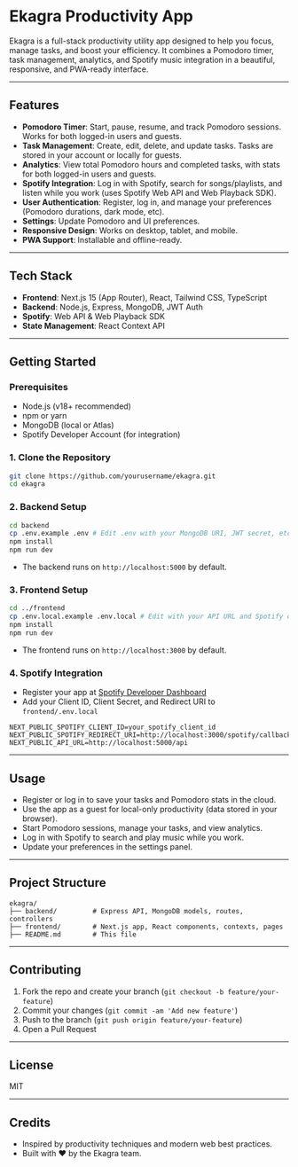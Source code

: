 # Ekagra Productivity App

Ekagra is a full-stack productivity utility app designed to help you focus, manage tasks, and boost your efficiency. It combines a Pomodoro timer, task management, analytics, and Spotify music integration in a beautiful, responsive, and PWA-ready interface.

---

## Features

- **Pomodoro Timer**: Start, pause, resume, and track Pomodoro sessions. Works for both logged-in users and guests.
- **Task Management**: Create, edit, delete, and update tasks. Tasks are stored in your account or locally for guests.
- **Analytics**: View total Pomodoro hours and completed tasks, with stats for both logged-in users and guests.
- **Spotify Integration**: Log in with Spotify, search for songs/playlists, and listen while you work (uses Spotify Web API and Web Playback SDK).
- **User Authentication**: Register, log in, and manage your preferences (Pomodoro durations, dark mode, etc).
- **Settings**: Update Pomodoro and UI preferences.
- **Responsive Design**: Works on desktop, tablet, and mobile.
- **PWA Support**: Installable and offline-ready.

---

## Tech Stack

- **Frontend**: Next.js 15 (App Router), React, Tailwind CSS, TypeScript
- **Backend**: Node.js, Express, MongoDB, JWT Auth
- **Spotify**: Web API & Web Playback SDK
- **State Management**: React Context API

---

## Getting Started

### Prerequisites
- Node.js (v18+ recommended)
- npm or yarn
- MongoDB (local or Atlas)
- Spotify Developer Account (for integration)

### 1. Clone the Repository
```bash
git clone https://github.com/yourusername/ekagra.git
cd ekagra
```

### 2. Backend Setup
```bash
cd backend
cp .env.example .env # Edit .env with your MongoDB URI, JWT secret, etc.
npm install
npm run dev
```
- The backend runs on `http://localhost:5000` by default.

### 3. Frontend Setup
```bash
cd ../frontend
cp .env.local.example .env.local # Edit with your API URL and Spotify credentials
npm install
npm run dev
```
- The frontend runs on `http://localhost:3000` by default.

### 4. Spotify Integration
- Register your app at [Spotify Developer Dashboard](https://developer.spotify.com/dashboard/applications)
- Add your Client ID, Client Secret, and Redirect URI to `frontend/.env.local`

```
NEXT_PUBLIC_SPOTIFY_CLIENT_ID=your_spotify_client_id
NEXT_PUBLIC_SPOTIFY_REDIRECT_URI=http://localhost:3000/spotify/callback
NEXT_PUBLIC_API_URL=http://localhost:5000/api
```

---

## Usage
- Register or log in to save your tasks and Pomodoro stats in the cloud.
- Use the app as a guest for local-only productivity (data stored in your browser).
- Start Pomodoro sessions, manage your tasks, and view analytics.
- Log in with Spotify to search and play music while you work.
- Update your preferences in the settings panel.

---

## Project Structure

```
ekagra/
├── backend/         # Express API, MongoDB models, routes, controllers
├── frontend/        # Next.js app, React components, contexts, pages
├── README.md        # This file
```

---

## Contributing

1. Fork the repo and create your branch (`git checkout -b feature/your-feature`)
2. Commit your changes (`git commit -am 'Add new feature'`)
3. Push to the branch (`git push origin feature/your-feature`)
4. Open a Pull Request

---

## License

MIT

---

## Credits
- Inspired by productivity techniques and modern web best practices.
- Built with ❤️ by the Ekagra team. 
